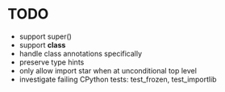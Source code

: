 # TODO

- support super()
- support __class__
- handle class annotations specifically
- preserve type hints
- only allow import star when at unconditional top level
- investigate failing CPython tests: test_frozen, test_importlib
